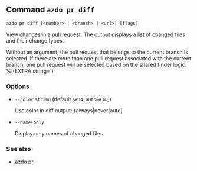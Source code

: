 ## Command `azdo pr diff`

```
azdo pr diff [<number> | <branch> | <url>] [flags]
```

View changes in a pull request.
The output displays a list of changed files and their change types.

Without an argument, the pull request that belongs to the current branch is selected.
If there are more than one pull request associated with the current branch, one pull request will be selected based on the shared finder logic.
%!(EXTRA string=`)

### Options


* `--color` `string` (default `&#34;auto&#34;`)

	Use color in diff output: {always|never|auto}

* `--name-only`

	Display only names of changed files


### See also

* [azdo pr](./azdo_pr.md)
